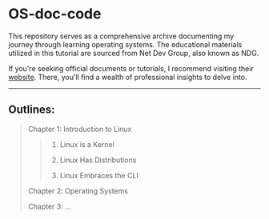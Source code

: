 # OS-doc-code
 This repository serves as a comprehensive archive documenting my journey through learning operating systems. The educational materials utilized in this tutorial are sourced from Net Dev Group, also known as NDG.
 
 If you're seeking official documents or tutorials, I recommend visiting their [website](https://www.netacad.com/zh-hant/courses/os-it/ndg-linux-essentials). There, you'll find a wealth of professional insights to delve into.

---
## Outlines:
> Chapter 1: Introduction to Linux
>
>> 1. Linux is a Kernel
>>
>> 2. Linux Has Distributions
>>
>> 3. Linux Embraces the CLI
>> 
> Chapter 2: Operating Systems
> 
> Chapter 3: ...
